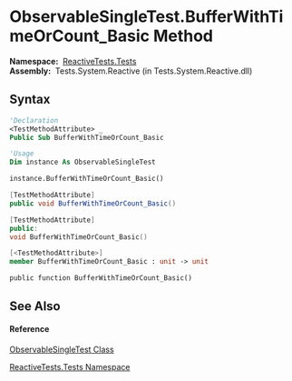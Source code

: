 # ObservableSingleTest.BufferWithTimeOrCount\_Basic Method

**Namespace:**  [ReactiveTests.Tests](ReactiveTests.Tests\ReactiveTests.Tests.md)  
**Assembly:**  Tests.System.Reactive (in Tests.System.Reactive.dll)

## Syntax

```vb
'Declaration
<TestMethodAttribute> _
Public Sub BufferWithTimeOrCount_Basic
```

```vb
'Usage
Dim instance As ObservableSingleTest

instance.BufferWithTimeOrCount_Basic()
```

```csharp
[TestMethodAttribute]
public void BufferWithTimeOrCount_Basic()
```

```c++
[TestMethodAttribute]
public:
void BufferWithTimeOrCount_Basic()
```

```fsharp
[<TestMethodAttribute>]
member BufferWithTimeOrCount_Basic : unit -> unit 
```

```jscript
public function BufferWithTimeOrCount_Basic()
```

## See Also

#### Reference

[ObservableSingleTest Class](ObservableSingleTest\ObservableSingleTest.md)

[ReactiveTests.Tests Namespace](ReactiveTests.Tests\ReactiveTests.Tests.md)




